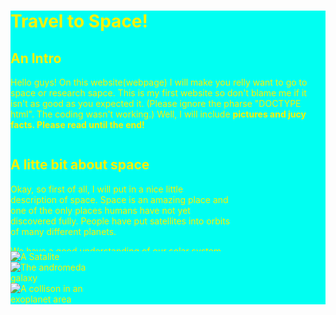 <!DOCTYPE html>
<html>
    <head>
        <meta charset="utf-8">
        <title>Project: Travel webpage</title>
    </head>
    <body background="Yellow">
    <style>
        #everything{
        background-color: rgb(0, 255, 242);
        color: rgb(255, 242, 0);
        }
        #info{
        background-color: rgb(0, 255, 242);
        color: rgb(255, 242, 0);
        width: 70%;
        height: 180px;
        overflow: auto;
        }
        #pictures{
        width: 30%;
        }
    </style>
   <div id="everything"><h1>Travel to Space!</h1>
        <h2>An Intro</h2>
        <p> Hello guys! On this website(webpage) I will make you relly want to go to space or research sapce. This is my first website so don't blame me if it isn't as good as you expected it. (Please ignore the pharse "DOCTYPE html". The coding wasn't working.) Well, I will include <strong>pictures and jucy facts. Please read until the end!</strong></p>
        <div id="info"><h2>A litte bit about space</h2>
        <p> Okay, so first of all, I will put in a nice little description of space. Space is an amazing place and one of the only places humans have not yet discovered fully. People have put satellites into orbits of many different planets. </p>
        <p>We have a good understanding of our solar system, but scientists need more. Still, many scientists and companies such as <em>NASA</em> and <em>SpaceX</em> are working on this. So far people think that <strong>the solar system keeps growing and is  <em>infinte</em>.</strong> </p>
        <h2>The Andromeda Galaxy</h2>
        There is another galaxy very close to us, 2.537 million light years away, and it is like a next-door neighbor to us. This galaxy is, as the name suggests, the Andromeda Galaxy. Scientists have already sent satalites to this galaxy. There are <strong>603</strong> habitable planets in this galaxy. 
        </div>
        <div id="pictures"><img src="https://cnet4.cbsistatic.com/img/-JKG69A9xmdlvxVwYtpIztVHxHI=/940x0/2018/08/21/09803db6-578f-41f7-9c7a-0b9efc5d6751/starshot-satellite-launch.jpg" alt="A Satalite">
        <img src="https://hips.hearstapps.com/hmg-prod.s3.amazonaws.com/images/andromeda-galaxy-royalty-free-image-1585682435.jpg" alt="The andromeda galaxy">
        <img src="https://cdn.mos.cms.futurecdn.net/qqQFZdAYCDxMvVmyPGSubk.jpg" alt="A collison in an exoplanet area">
       </div>
    </div>    
    </body>
</html>
